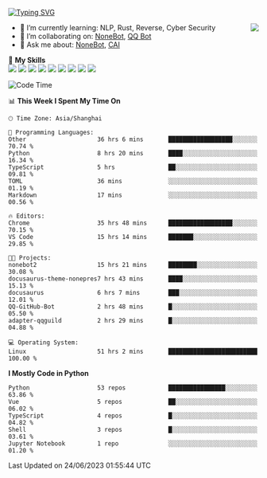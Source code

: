 [![Typing SVG](https://readme-typing-svg.herokuapp.com?size=25&duration=2500&color=8C43EA&vCenter=true&width=200&height=40&lines=Hi+there+%F0%9F%91%8B%F0%9F%8F%BB;I'm+yanyongyu)](https://git.io/typing-svg)

<a href="#">
  <img align="right" src="https://github-readme-stats.vercel.app/api?username=yanyongyu&count_private=true&show_icons=true&bg_color=15,f2f7fd,E0EAFC" />
</a>

- 🌱 I’m currently learning: NLP, Rust, Reverse, Cyber Security
- 👯 I’m collaborating on: [NoneBot](https://github.com/nonebot), [QQ Bot](https://github.com/Mrs4s/go-cqhttp)
- 💬 Ask me about: [NoneBot](https://github.com/nonebot), [CAI](https://github.com/cscs181/CAI)

🌟 **My Skills**  
![](https://img.shields.io/badge/-Python-3e74a2?style=flat-square&logo=Python&logoColor=fff)
![](https://img.shields.io/badge/-Node.js-339933?style=flat-square&logo=Node.js&logoColor=fff)
![](https://img.shields.io/badge/-Vue-4fc08d?style=flat-square&logo=Vue.js&logoColor=fff)
![](https://img.shields.io/badge/-React-2d98ce?style=flat-square&logo=React&logoColor=fff)
![](https://img.shields.io/badge/-Docker-2496ED?style=flat-square&logo=Docker&logoColor=fff)
![](https://img.shields.io/badge/-Linux-000000?style=flat-square&logo=Linux&logoColor=fff)
![](https://img.shields.io/badge/-MySQL-4479A1?style=flat-square&logo=MySQL&logoColor=fff)
![](https://img.shields.io/badge/-Redis-DC382D?style=flat-square&logo=Redis&logoColor=fff)
![](https://img.shields.io/badge/-MongoDB-47A248?style=flat-square&logo=MongoDB&logoColor=fff)

<!--START_SECTION:waka-->
![Code Time](http://img.shields.io/badge/Code%20Time-4%2C320%20hrs%2020%20mins-blue)

📊 **This Week I Spent My Time On** 

```text
🕑︎ Time Zone: Asia/Shanghai

💬 Programming Languages: 
Other                    36 hrs 6 mins       ██████████████████░░░░░░░   70.74 % 
Python                   8 hrs 20 mins       ████░░░░░░░░░░░░░░░░░░░░░   16.34 % 
TypeScript               5 hrs               ██░░░░░░░░░░░░░░░░░░░░░░░   09.81 % 
TOML                     36 mins             ░░░░░░░░░░░░░░░░░░░░░░░░░   01.19 % 
Markdown                 17 mins             ░░░░░░░░░░░░░░░░░░░░░░░░░   00.56 % 

🔥 Editors: 
Chrome                   35 hrs 48 mins      ██████████████████░░░░░░░   70.15 % 
VS Code                  15 hrs 14 mins      ███████░░░░░░░░░░░░░░░░░░   29.85 % 

🐱‍💻 Projects: 
nonebot2                 15 hrs 21 mins      ████████░░░░░░░░░░░░░░░░░   30.08 % 
docusaurus-theme-nonepres7 hrs 43 mins       ████░░░░░░░░░░░░░░░░░░░░░   15.13 % 
docusaurus               6 hrs 7 mins        ███░░░░░░░░░░░░░░░░░░░░░░   12.01 % 
QQ-GitHub-Bot            2 hrs 48 mins       █░░░░░░░░░░░░░░░░░░░░░░░░   05.50 % 
adapter-qqguild          2 hrs 29 mins       █░░░░░░░░░░░░░░░░░░░░░░░░   04.88 % 

💻 Operating System: 
Linux                    51 hrs 2 mins       █████████████████████████   100.00 % 
```

**I Mostly Code in Python** 

```text
Python                   53 repos            ████████████████░░░░░░░░░   63.86 % 
Vue                      5 repos             ██░░░░░░░░░░░░░░░░░░░░░░░   06.02 % 
TypeScript               4 repos             █░░░░░░░░░░░░░░░░░░░░░░░░   04.82 % 
Shell                    3 repos             █░░░░░░░░░░░░░░░░░░░░░░░░   03.61 % 
Jupyter Notebook         1 repo              ░░░░░░░░░░░░░░░░░░░░░░░░░   01.20 % 
```




 Last Updated on 24/06/2023 01:55:44 UTC
<!--END_SECTION:waka-->
